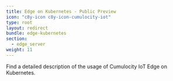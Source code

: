 ```yaml
---
title: Edge on Kubernetes - Public Preview
icon: "c8y-icon c8y-icon-cumulocity-iot"
type: root
layout: redirect
bundle: edge-kubernetes
section:
  - edge_server
weight: 11
---
```


Find a detailed description of the usage of Cumulocity IoT Edge on Kubernetes.
